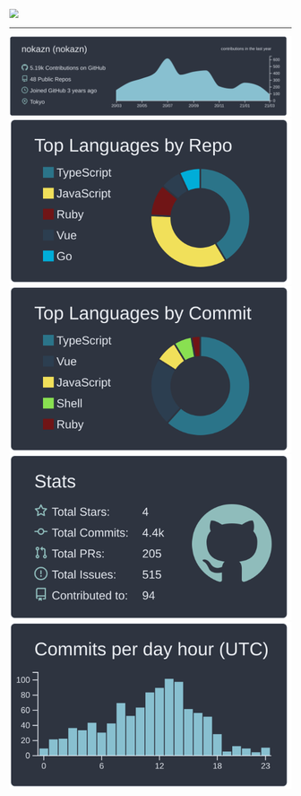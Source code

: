 <!--
**nokazn/nokazn** is a ✨ _special_ ✨ repository because its `README.md` (this file) appears on your GitHub profile.

Here are some ideas to get you started:

- 🔭 I’m currently working on ...
- 🌱 I’m currently learning ...
- 👯 I’m looking to collaborate on ...
- 🤔 I’m looking for help with ...
- 💬 Ask me about ...
- 📫 How to reach me: ...
- 😄 Pronouns: ...
- ⚡ Fun fact: ...
-->

![](https://komarev.com/ghpvc/?username=nokazn)

---

<p align="center">
  <img src="https://raw.githubusercontent.com/nokazn/nokazn/master/profile-summary-card-output/nord_dark/0-profile-details.svg"><br/>
  <img src="https://raw.githubusercontent.com/nokazn/nokazn/master/profile-summary-card-output/nord_dark/1-repos-per-language.svg">
  <img src="https://raw.githubusercontent.com/nokazn/nokazn/master/profile-summary-card-output/nord_dark/2-most-commit-language.svg"><br/>
  <img src="https://raw.githubusercontent.com/nokazn/nokazn/master/profile-summary-card-output/nord_dark/3-stats.svg">
  <img src="https://raw.githubusercontent.com/nokazn/nokazn/master/profile-summary-card-output/nord_dark/4-productive-time.svg">
</p>
<br/>

